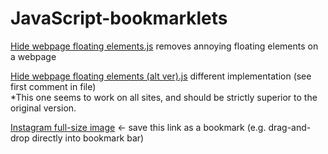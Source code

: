 # JavaScript-bookmarklets  
[Hide webpage floating elements.js](Hide%20webpage%20floating%20elements.js) removes annoying floating elements on a webpage  

[Hide webpage floating elements (alt ver).js](Hide%20webpage%20floating%20elements%20(alt%20ver).js) different implementation (see first comment in file)  
*This one seems to work on all sites, and should be strictly superior to the original version.

[Instagram full-size image](javascript:%20(function(){%20var%20pics%20=%20document.getElementsByTagName("img");%20var%20url%20=%20pics[pics.length%20-1].src;%20window.open(url);%20})();) <- save this link as a bookmark (e.g. drag-and-drop directly into bookmark bar)
